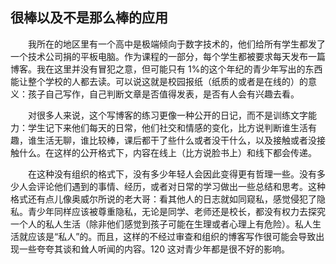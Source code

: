 ## 很棒以及不是那么棒的应用

&emsp;&emsp;我所在的地区里有一个高中是极端倾向于数字技术的，他们给所有学生都发了一个技术公司捐的平板电脑。作为课程的一部分，每个学生都被要求每天发布一篇博客。我在这里并没有冒犯之意，但可能只有 1%的这个年纪的青少年写出的东西能让整个学校的人都去读。可以说这就是校园报纸（纸质的或者是在线的）的意义：孩子自己写作，自己判断文章是否值得发表，是否有人会有兴趣去看。

&emsp;&emsp;对很多人来说，这个写博客的练习更像一种公开的日记，而不是训练文字能力：学生记下来他们每天的日常，他们社交和情感的变化，比方说判断谁生活有趣，谁生活无聊，谁比较棒，课后都干了些什么或者没干什么，以及接触或者没接触什么。在这样的公开格式下，内容在线上（比方说脸书上）和线下都会传递。

&emsp;&emsp;在这种没有组织的格式下，没有多少年轻人会因此变得更有哲理一些。没有多少人会评论他们遇到的事情、经历，或者对日常的学习做出一些总结和思考。这种格式还有点儿像奥威尔所说的老大哥：看其他人的日志就如同窥私，感觉侵犯了隐私。青少年同样应该被尊重隐私，无论是同学、老师还是校长，都没有权力去探究一个人的私人生活（除非他们感觉到孩子可能在生理或者心理上有危险）。私人生活就应该是“私人”的。而且，这样的不经过审查和组织的博客写作很可能会导致出现一些夸夸其谈和耸人听闻的内容。120 这对青少年都是很不好的影响。